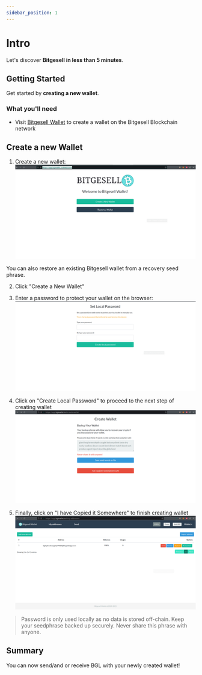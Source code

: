 ```yaml
---
sidebar_position: 1
---
```


# Intro

Let's discover **Bitgesell in less than 5 minutes**.

## Getting Started

Get started by **creating a new wallet**.


### What you'll need

- Visit [Bitgesell Wallet](https://app.bglwallet.io/#welcome) to create a wallet on the Bitgesell Blockchain network

## Create a new Wallet

1. Create a new wallet:
![create-wallet-image](/img/create-wallet.png)

You can also restore an existing Bitgesell wallet from a recovery seed phrase.

2. Click "Create a New Wallet"
3. Enter a password to protect your wallet on the browser:
![create-passoword-image](/img/create-password.png)

4. Click on "Create Local Password" to proceed to the next step of creating wallet
![create-passoword-image](/img/create-seed-phrase-backup.png)
5. Finally, click on "I have Copied it Somewhere" to finish creating wallet
![create-passoword-image](/img/wallet-landing.png)



> Password is only used locally as no data is stored off-chain. Keep your seedphrase backed up securely. Never share this phrase with anyone.
## Summary
You can now send/and or receive BGL with your newly created wallet!
